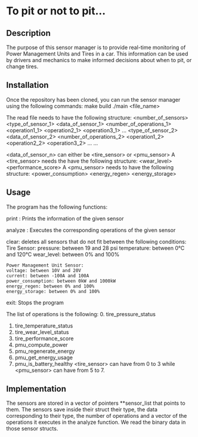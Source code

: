 # To pit or not to pit...

## Description
The purpose of this sensor manager is to provide real-time monitoring of Power Management Units and Tires in a car. This information can be used by drivers and mechanics to make informed decisions about when to pit, or change tires.

## Installation
Once the repository has been cloned, you can run the sensor manager using the following commands:
	make build
	./main <file_name>
	
The read file needs to have the following structure:
<number_of_sensors>
<type_of_sensor_1>
<data_of_sensor_1>
<number_of_operations_1>
<operation1_1> <operation2_1> <operation3_1> ...
<type_of_sensor_2>
<data_of_sensor_2>
<number_of_operations_2>
<operation1_2> <operation2_2> <operation3_2> ...
...

<data_of_sensor_n> can either be <tire_sensor> or <pmu_sensor>
A <tire_sensor> needs the have the following structure:
<pressure> <temperature> <wear_level> <performance_score>
A <pmu_sensor> needs to have the following structure:
<voltage> <current> <power_consumption> <energy_regen> <energy_storage> 

## Usage
The program has the following functions:

print <index>: Prints the information of the given sensor

analyze <index>: Executes the corresponding operations of the given sensor

clear: deletes all sensors that do not fit between the following conditions:
	Tire Sensor:
	pressure: between 19 and 28 psi
	temperature: between 0°C and 120°C
	wear_level: between 0% and 100%
	
	Power Management Unit Sensor:
	voltage: between 10V and 20V
	current: between -100A and 100A
	power_consumption: between 0kW and 1000kW
	energy_regen: between 0% and 100%
	energy_storage: between 0% and 100%
	
exit: Stops the program

The list of operations is the following:
0. tire_pressure_status
1. tire_temperature_status
2. tire_wear_level_status
3. tire_performance_score
4. pmu_compute_power
5. pmu_regenerate_energy
6. pmu_get_energy_usage
7. pmu_is_battery_healthy
<tire_sensor> can have from 0 to 3 while <pmu_sensor> can have from 5 to 7.

## Implementation
The sensors are stored in a vector of pointers **sensor_list that points to them. The sensors save inside their struct their type, the data corresponding to their type, the number of operations and a vector of the operations it executes in the analyze function. We read the binary data in those sensor structs.
